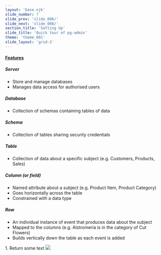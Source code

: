 ```yaml
---
layout: 'base.njk'
slide_number: 7
slide_prev: 'slide_006/'
slide_next: 'slide_008/'
section_title: 'Setting Up'
slide_title: 'Quick tour of pg-admin'
theme: 'theme_001'
slide_layout: 'grid-2'
---
```


<section class="slide__text">

#### <u>Features</u>

##### Server
- Store and manage databases
- Manages data access for authorised users

##### Database
- Collection of schemas containing tables of data

##### Schema
- Collection of tables sharing security credentials

##### Table
- Collection of data about a specific subject (e.g. Customers, Products, Sales) 

##### Column (or field)
- Named attribute about a subject (e.g. Product Item, Product Category)
- Goes horizontally across the table
- Constrained with a data type

##### Row
- An individual instance of event that produces data about the subject
- Mapped to the columns (e.g. Alstromeria is in the category of Cut Flowers)
- Builds vertically down the table as each event is added



</section>

<section class="slide__images">
    <caption>1. Return some text</caption>
    <img src="{{ '../../images/001_PostgreSQL_Frontend.png' | url }}" />
</section>